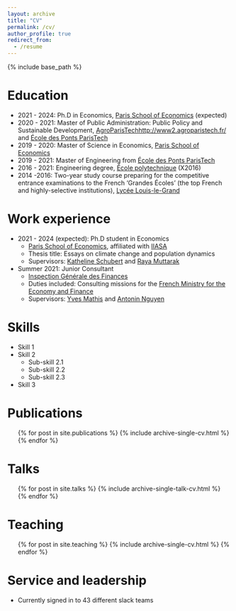 ```yaml
---
layout: archive
title: "CV"
permalink: /cv/
author_profile: true
redirect_from:
  - /resume
---
```


{% include base_path %}

Education
======
* 2021 - 2024: Ph.D in Economics, [Paris School of Economics](https://www.parisschoolofeconomics.eu/) (expected)
* 2020 - 2021: Master of Public Administration: Public Policy and Sustainable Development, [AgroParisTech]()http://www2.agroparistech.fr/ and [École des Ponts ParisTech](https://www.ecoledesponts.fr/)
* 2019 - 2020: Master of Science in Economics, [Paris School of Economics](https://www.parisschoolofeconomics.eu/)
* 2019 - 2021: Master of Engineering from [École des Ponts ParisTech](https://www.ecoledesponts.fr/)
* 2016 - 2021: Engineering degree, [École polytechnique](https://www.polytechnique.edu/) (X2016)
* 2014 -2016: Two-year study course preparing for the competitive entrance examinations to the French ‘Grandes Écoles’ (the top French and highly-selective institutions), [Lycée Louis-le-Grand](https://www.louislegrand.fr/)

Work experience
======
* 2021 - 2024 (expected): Ph.D student in Economics
  * [Paris School of Economics](https://www.parisschoolofeconomics.eu/), affiliated with [IIASA](https://iiasa.ac.at/)
  * Thesis title: Essays on climate change and population dynamics
  * Supervisors: [Katheline Schubert](https://www.parisschoolofeconomics.eu/fr/schubert-katheline/) and [Raya Muttarak](https://iiasa.ac.at/web/home/research/researchPrograms/WorldPopulation/Staff/Raya-Muttarak.en.html)
* Summer 2021: Junior Consultant
  * [Inspection Générale des Finances](https://www.igf.finances.gouv.fr/sites/igf/accueil.html)
  * Duties included: Consulting missions for the [French Ministry for the Economy and Finance](https://www.economie.gouv.fr/welcome-to-the-french-ministry-for-the-economy-and-finance)
  * Supervisors: [Yves Mathis](https://fr.linkedin.com/in/yves-mathis-93a28714a) and [Antonin Nguyen](https://fr.linkedin.com/in/antonin-nguyen-7b817aaa)
  
Skills
======
* Skill 1
* Skill 2
  * Sub-skill 2.1
  * Sub-skill 2.2
  * Sub-skill 2.3
* Skill 3

Publications
======
  <ul>{% for post in site.publications %}
    {% include archive-single-cv.html %}
  {% endfor %}</ul>
  
Talks
======
  <ul>{% for post in site.talks %}
    {% include archive-single-talk-cv.html %}
  {% endfor %}</ul>
  
Teaching
======
  <ul>{% for post in site.teaching %}
    {% include archive-single-cv.html %}
  {% endfor %}</ul>
  
Service and leadership
======
* Currently signed in to 43 different slack teams
